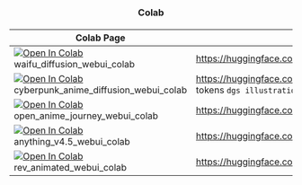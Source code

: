 <h3 align="center"> Colab </h3>

<h5 align="center">

| Colab Page| Model Page|
| ----- | ---- |
|  [![Open In Colab](https://colab.research.google.com/assets/colab-badge.svg)](https://colab.research.google.com/github/daxzy-ai/SD-Anime-versions-webui/blob/main/waifu_diffusion_v1_4_webui_colab.ipynb) waifu_diffusion_webui_colab | https://huggingface.co/hakurei/waifu-diffusion-v1-4
|  [![Open In Colab](https://colab.research.google.com/assets/colab-badge.svg)](https://colab.research.google.com/github/daxzy-ai/SD-Anime-versions-webui/blob/main/Cyberpunk_Anime_Diffusion_webui_colab.ipynb) cyberpunk_anime_diffusion_webui_colab | https://huggingface.co/DGSpitzer/Cyberpunk-Anime-Diffusion (Use the tokens `dgs illustration style` in your prompts for the effect.)
|  [![Open In Colab](https://colab.research.google.com/assets/colab-badge.svg)](https://colab.research.google.com/github/daxzy-ai/SD-Anime-versions-webui/blob/main/Open_Anime_Journey_webui_colab.ipynb) open_anime_journey_webui_colab | https://huggingface.co/MehjourneyClosedAI/OpenAnimeJourney/tree/main 
|  [![Open In Colab](https://colab.research.google.com/assets/colab-badge.svg)](https://colab.research.google.com/github/daxzy-ai/SD-Anime-versions-webui/blob/main/anything_v4_5_webui_colab.ipynb) anything_v4.5_webui_colab |  https://huggingface.co/ckpt/anything-v4.5 |
|  [![Open In Colab](https://colab.research.google.com/assets/colab-badge.svg)](https://colab.research.google.com/github/daxzy-ai/SD-Anime-versions-webui/blob/main/rev_animated_webui_colab.ipynb#scrollTo=SaAJk33ppFw1) rev_animated_webui_colab |  https://huggingface.co/ahmmu20/rev_animated |

</h5>
